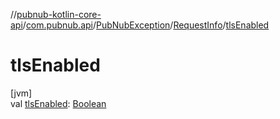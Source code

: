 //[pubnub-kotlin-core-api](../../../../index.md)/[com.pubnub.api](../../index.md)/[PubNubException](../index.md)/[RequestInfo](index.md)/[tlsEnabled](tls-enabled.md)

# tlsEnabled

[jvm]\
val [tlsEnabled](tls-enabled.md): [Boolean](https://kotlinlang.org/api/core/kotlin-stdlib/kotlin/-boolean/index.html)
